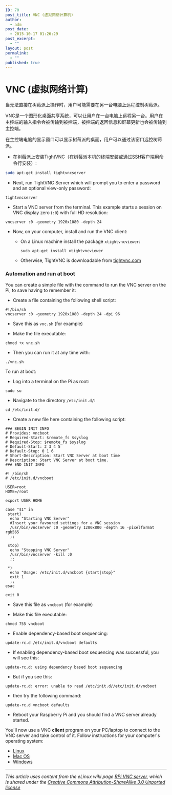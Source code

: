 ```yaml
---
ID: 70
post_title: VNC (虚拟网络计算机)
author:
  - adm
post_date:
  - 2015-10-17 01:26:29
post_excerpt:
  - ""
layout: post
permalink:
  - ""
published: true
---
```

# VNC (虚拟网络计算)

当无法直接在树莓派上操作时，用户可能需要在另一台电脑上远程控制树莓派。

VNC是一个图形化桌面共享系统，可以让用户在一台电脑上远程另一台。用户在主控端的输入指令会被传输到被控端，被控端的返回信息和屏幕更新也会被传输到主控端。

在主控端电脑的显示窗口可以显示树莓派的桌面，用户可以通过该窗口远控树莓派。

- 在树莓派上安装TightVNC（在树莓派本机的终端安装或通过[SSH](../ssh/README.md)客户端用命令行安装）:

```bash
sudo apt-get install tightvncserver
```

- Next, run TightVNC Server which will prompt you to enter a password and an optional view-only password:

```
tightvncserver
```

- Start a VNC server from the terminal. This example starts a session on VNC display zero (```:0```) with full HD resolution:

```
vncserver :0 -geometry 1920x1080 -depth 24
```

- Now, on your computer, install and run the VNC client:

  - On a Linux machine install the package `xtightvncviewer`:

    `sudo apt-get install xtightvncviewer`

  - Otherwise, TightVNC is downloadable from [tightvnc.com](http://www.tightvnc.com/download.php)

### Automation and run at boot

You can create a simple file with the command to run the VNC server on the Pi, to save having to remember it:

- Create a file containing the following shell script:

```
#!/bin/sh
vncserver :0 -geometry 1920x1080 -depth 24 -dpi 96
```

- Save this as ```vnc.sh``` (for example)

- Make the file executable:

```
chmod +x vnc.sh
```

- Then you can run it at any time with:

```
./vnc.sh
```

To run at boot:

- Log into a terminal on the Pi as root:

```
sudo su
```

- Navigate to the directory ```/etc/init.d/```:

```
cd /etc/init.d/
```

- Create a new file here containing the following script:

```
### BEGIN INIT INFO
# Provides: vncboot
# Required-Start: $remote_fs $syslog
# Required-Stop: $remote_fs $syslog
# Default-Start: 2 3 4 5
# Default-Stop: 0 1 6
# Short-Description: Start VNC Server at boot time
# Description: Start VNC Server at boot time.
### END INIT INFO

#! /bin/sh
# /etc/init.d/vncboot

USER=root
HOME=/root

export USER HOME

case "$1" in
 start)
  echo "Starting VNC Server"
  #Insert your favoured settings for a VNC session
  /usr/bin/vncserver :0 -geometry 1280x800 -depth 16 -pixelformat rgb565
  ;;

 stop)
  echo "Stopping VNC Server"
  /usr/bin/vncserver -kill :0
  ;;

 *)
  echo "Usage: /etc/init.d/vncboot {start|stop}"
  exit 1
  ;;
esac

exit 0
```

- Save this file as ```vncboot``` (for example)

- Make this file executable:

```
chmod 755 vncboot
```

- Enable dependency-based boot sequencing:

```
update-rc.d /etc/init.d/vncboot defaults
```

- If enabling dependency-based boot sequencing was successful, you will see this:

```
update-rc.d: using dependency based boot sequencing
```

- But if you see this:

```
update-rc.d: error: unable to read /etc/init.d//etc/init.d/vncboot
```

- then try the following command:

```
update-rc.d vncboot defaults
```

- Reboot your Raspberry Pi and you should find a VNC server already started.

You'll now use a VNC **client** program on your PC/laptop to connect to the VNC server and take control of it. Follow instructions for your computer's operating system:

- [Linux](linux.md)
- [Mac OS](mac.md)
- [Windows](windows.md)

---

*This article uses content from the eLinux wiki page [RPi VNC server](http://elinux.org/RPi_VNC_Server), which is shared under the [Creative Commons Attribution-ShareAlike 3.0 Unported license](http://creativecommons.org/licenses/by-sa/3.0/)*
